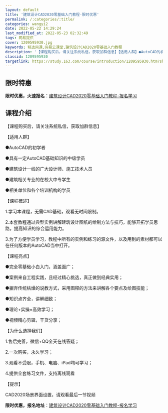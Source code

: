 ```yaml
---
layout: default
title: '建筑设计CAD2020零基础入门教程-限时优惠'
permalink: /:categories/:title/
categories: wangyi2
date: 2022-05-22 14:29:24
last_modified_at: 2022-05-23 02:32:49
tags: 网易提供
cover: 1209595930.jpg
keywords: 精选网课,网易云课堂,建筑设计CAD2020零基础入门教程
description: '【课程购买后，请关注系统私信，获取加群信息】【适用人群】●AutoCAD的初学者●具有一定AutoCAD基础知识的中级学'
classid: 1209595930
targetlink: https://study.163.com/course/introduction/1209595930.htm?share=1&shareId=1025206652&utm_campaign=share&utm_medium=iphoneShare&utm_source=&utm_u=1025206652
---
```


## 限时特惠

**限时优惠，火速报名**：[建筑设计CAD2020零基础入门教程-报名学习](https://study.163.com/course/introduction/1209595930.htm?share=1&shareId=1025206652&utm_campaign=share&utm_medium=iphoneShare&utm_source=&utm_u=1025206652)

## 课程介绍

【课程购买后，请关注系统私信，获取加群信息】



【适用人群】

●AutoCAD的初学者

●具有一定AutoCAD基础知识的中级学员

●建筑设计一线的广大设计师、施工技术人员

●建筑相关专业的在校大中专学生

●相关单位和各个培训机构的学员



【课程概述】

1.学习本课程，无需CAD基础，观看无时间限制。

2.本套教程通过典型实例讲解建筑设计图纸的绘制方法与技巧，能够开拓学员思路，提高知识的综合运用能力。

3.为了方便学员学习，教程中所有的实例和练习的源文件，以及用到的素材都可以在任何版本的AutoCAD当中打开。



【课程亮点】

●完全零基础小白入门，涵盖面广；

●案例来自工程实践，且经过精心挑选，真正做到经典实用；

●摒弃传统枯燥的说教方式，采用图释的方法来讲解各个要点及绘图技能；

●知识点齐全，讲解细致；

●理论+实操=高效学习；

●视频精心剪辑，干货分享；



【为什么选择我们】

1.售后完善，微信+QQ全天在线答疑；

2.一次购买，永久学习；

3.观看不受限，手机、电脑、iPad均可学习；

4.提供全套练习文件，支持离线观看



【提示】

CAD2020场景界面设置，请观看最后一节视频

**限时优惠，报名地址**：[建筑设计CAD2020零基础入门教程-报名学习](https://study.163.com/course/introduction/1209595930.htm?share=1&shareId=1025206652&utm_campaign=share&utm_medium=iphoneShare&utm_source=&utm_u=1025206652)

